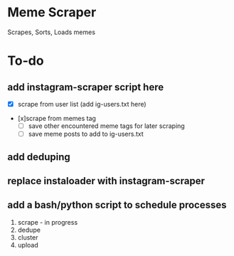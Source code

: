 # Meme Scraper
Scrapes, Sorts, Loads memes

# To-do
## add instagram-scraper script here
  - [x] scrape from user list (add ig-users.txt here)
  - [x]scrape from memes tag
    - [ ] save other encountered meme tags for later scraping
    - [ ] save meme posts to add to ig-users.txt
## add deduping
## replace instaloader with instagram-scraper
## add a bash/python script to schedule processes
  1. scrape - in progress
  2. dedupe
  3. cluster
  4. upload
